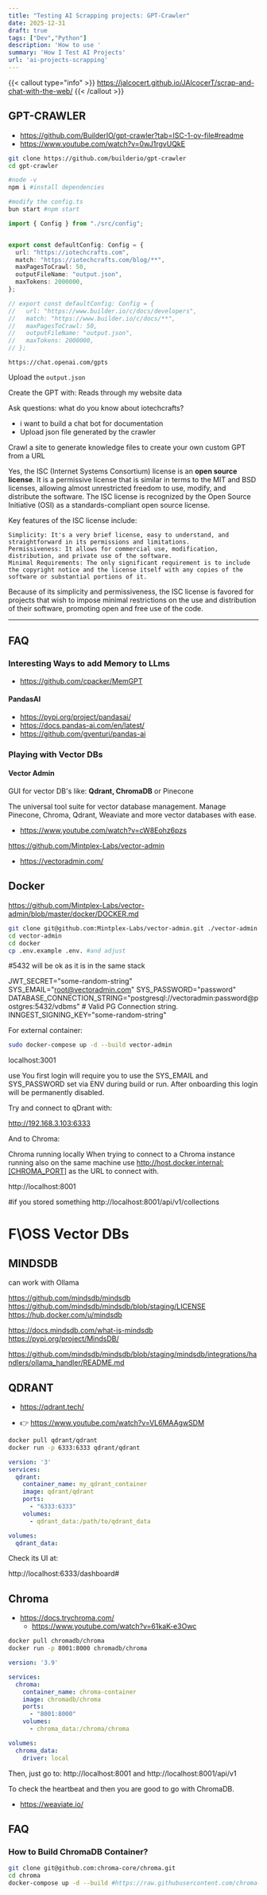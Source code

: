 ```yaml
---
title: "Testing AI Scrapping projects: GPT-Crawler"
date: 2025-12-31
draft: true
tags: ["Dev","Python"]
description: 'How to use '
summary: 'How I Test AI Projects'
url: 'ai-projects-scrapping'
---
```


{{< callout type="info" >}}
https://jalcocert.github.io/JAlcocerT/scrap-and-chat-with-the-web/
{{< /callout >}}

## GPT-CRAWLER

* <https://github.com/BuilderIO/gpt-crawler?tab=ISC-1-ov-file#readme>
* https://www.youtube.com/watch?v=0wJ1rgvUQkE


```sh
git clone https://github.com/builderio/gpt-crawler
cd gpt-crawler

#node -v
npm i #install dependencies

#modify the config.ts
bun start #npm start
```

```ts
import { Config } from "./src/config";


export const defaultConfig: Config = {
  url: "https://iotechcrafts.com",
  match: "https://iotechcrafts.com/blog/**",
  maxPagesToCrawl: 50,
  outputFileName: "output.json",
  maxTokens: 2000000,
};

// export const defaultConfig: Config = {
//   url: "https://www.builder.io/c/docs/developers",
//   match: "https://www.builder.io/c/docs/**",
//   maxPagesToCrawl: 50,
//   outputFileName: "output.json",
//   maxTokens: 2000000,
// };

```

`https://chat.openai.com/gpts`

Upload the `output.json`

Create the GPT with: Reads through my website data

Ask questions: what do you know about iotechcrafts?

* i want to build a chat bot for documentation
* Upload json file generated by the crawler


Crawl a site to generate knowledge files to create your own custom GPT from a URL

Yes, the ISC (Internet Systems Consortium) license is an **open source license**. It is a permissive license that is similar in terms to the MIT and BSD licenses, allowing almost unrestricted freedom to use, modify, and distribute the software. The ISC license is recognized by the Open Source Initiative (OSI) as a standards-compliant open source license.

Key features of the ISC license include:

    Simplicity: It's a very brief license, easy to understand, and straightforward in its permissions and limitations.
    Permissiveness: It allows for commercial use, modification, distribution, and private use of the software.
    Minimal Requirements: The only significant requirement is to include the copyright notice and the license itself with any copies of the software or substantial portions of it.

Because of its simplicity and permissiveness, the ISC license is favored for projects that wish to impose minimal restrictions on the use and distribution of their software, promoting open and free use of the code.

---

## FAQ

### Interesting Ways to add Memory to LLms

* https://github.com/cpacker/MemGPT

#### PandasAI

* <https://pypi.org/project/pandasai/>
* <https://docs.pandas-ai.com/en/latest/>
* <https://github.com/gventuri/pandas-ai>

### Playing with Vector DBs

#### Vector Admin

GUI for vector DB's like: **Qdrant, ChromaDB** or Pinecone

The universal tool suite for vector database management. Manage Pinecone, Chroma, Qdrant, Weaviate and more vector databases with ease. 

* <https://www.youtube.com/watch?v=cW8Eohz6pzs>

<https://github.com/Mintplex-Labs/vector-admin>

* <https://vectoradmin.com/>

## Docker

<https://github.com/Mintplex-Labs/vector-admin/blob/master/docker/DOCKER.md>

```sh
git clone git@github.com:Mintplex-Labs/vector-admin.git ./vector-admin
cd vector-admin
cd docker
cp .env.example .env. #and adjust
```

#5432 will be ok as it is in the same stack

JWT_SECRET="some-random-string"
SYS_EMAIL="root@vectoradmin.com"
SYS_PASSWORD="password"
DATABASE_CONNECTION_STRING="postgresql://vectoradmin:password@postgres:5432/vdbms" # Valid PG Connection string.
INNGEST_SIGNING_KEY="some-random-string"


<!-- 
```yml
version: '3.8'
services:
  postgres:
    image: postgres:latest
    environment:
      POSTGRES_USER: vectoradmin
      POSTGRES_PASSWORD: password
      POSTGRES_DB: vdbms
    ports:
      - "5433:5432"
    volumes:
      - postgres_data:/var/lib/postgresql/data

volumes:
  postgres_data:

``` -->

<!-- ```
JWT_SECRET="some-random-string"
SYS_EMAIL="root@vectoradmin.com"
SYS_PASSWORD="password"
DATABASE_CONNECTION_STRING="postgresql://vectoradmin:password@host.docker.internal:5433/vdbms" # Valid PG Connection string.
INNGEST_SIGNING_KEY="some-random-string"
``` -->

For external container:
<!-- ```
JWT_SECRET="some-random-string"
SYS_EMAIL="root@vectoradmin.com"
SYS_PASSWORD="password"
DATABASE_CONNECTION_STRING="postgresql://vectoradmin:password@localhost:5433/vdbms"
INNGEST_SIGNING_KEY="some-random-string"
``` -->

```sh
sudo docker-compose up -d --build vector-admin
```

localhost:3001

use You first login will require you to use the SYS_EMAIL and SYS_PASSWORD set via ENV during build or run. After onboarding this login will be permanently disabled.

Try and connect to qDrant with:

http://192.168.3.103:6333

And to Chroma:

Chroma running locally When trying to connect to a Chroma instance running also on the same machine use http://host.docker.internal:[CHROMA_PORT] as the URL to connect with.

http://localhost:8001




#if you stored something
http://localhost:8001/api/v1/collections

# F\OSS Vector DBs

## MINDSDB

can work with Ollama

<https://github.com/mindsdb/mindsdb>
<https://github.com/mindsdb/mindsdb/blob/staging/LICENSE>
<https://hub.docker.com/u/mindsdb>

<https://docs.mindsdb.com/what-is-mindsdb>
<https://pypi.org/project/MindsDB/>

<https://github.com/mindsdb/mindsdb/blob/staging/mindsdb/integrations/handlers/ollama_handler/README.md>

## QDRANT

* <https://qdrant.tech/>

* 👉 <https://www.youtube.com/watch?v=VL6MAAgwSDM>

```sh
docker pull qdrant/qdrant
docker run -p 6333:6333 qdrant/qdrant
```

```yml
version: '3'
services:
  qdrant:
    container_name: my_qdrant_container
    image: qdrant/qdrant
    ports:
      - "6333:6333"
    volumes:
      - qdrant_data:/path/to/qdrant_data

volumes:
  qdrant_data:

```

Check its UI at:

http://localhost:6333/dashboard#

## Chroma


* <https://docs.trychroma.com/>
    * <https://www.youtube.com/watch?v=61kaK-e3Owc>

```sh
docker pull chromadb/chroma
docker run -p 8001:8000 chromadb/chroma
```

```yml
version: '3.9'

services:
  chroma:
    container_name: chroma-container
    image: chromadb/chroma
    ports:
      - "8001:8000"
    volumes:
      - chroma_data:/chroma/chroma

volumes:
  chroma_data:
    driver: local
```

Then, just go to: http://localhost:8001 and http://localhost:8001/api/v1

To check the heartbeat and then you are good to go with ChromaDB.


* <https://weaviate.io/>

## FAQ

### How to Build ChromaDB Container?

```sh
git clone git@github.com:chroma-core/chroma.git
cd chroma
docker-compose up -d --build #https://raw.githubusercontent.com/chroma-core/chroma/main/docker-compose.yml
```